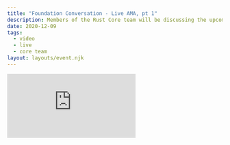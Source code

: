 ```yaml
---
title: "Foundation Conversation - Live AMA, pt 1"
description: Members of the Rust Core team will be discussing the upcoming Rust Foundation and questions we've been fielding from the community during the Foundation Conversation Q&A sessions.
date: 2020-12-09
tags:
  - video
  - live
  - core team
layout: layouts/event.njk
---
```


<div class="video-holder">
  <div id="video-container">
    <iframe src="https://www.youtube.com/embed/OmEcRWyT6Ak" frameborder="0" allow="accelerometer; autoplay; clipboard-write; encrypted-media; gyroscope; picture-in-picture" allowfullscreen></iframe>
  </div>
</div>
